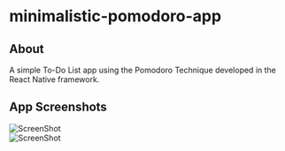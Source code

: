 # minimalistic-pomodoro-app

## About
A simple To-Do List app using the Pomodoro Technique developed in the React Native framework.

## App Screenshots
![ScreenShot](https://raw.github.com/andeeni/minimalistic-pomodoro-app/main/images/image_2021-01-04_18-42-30.png)  
![ScreenShot](https://raw.github.com/andeeni/minimalistic-pomodoro-app/main/images/image_2021-01-04_18-35-25.png)
